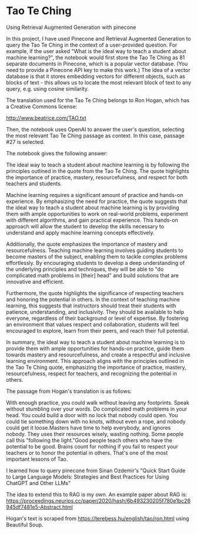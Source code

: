 # Tao Te Ching
Using Retrieval Augmented Generation with pinecone

In this project, I have used Pinecone and Retrieval Augmented Generation to query the Tao Te Ching in the context of a user-provided question.  For example, if the user asked "What is the ideal way to teach a student about machine learning?", the notebook would first store the Tao Te Ching as 81 separate documents in Pinecone, which is a popular vector database.  (You need to provide a Pinecone API key to make this work.)  The idea of a vector database is that it stores embedding vectors for different objects, such as blocks of text - this allows us to locate the most relevant block of text to any query, e.g. using cosine similarity.

The translation used for the Tao Te Ching belongs to Ron Hogan, which has a Creative Commons license:

http://www.beatrice.com/TAO.txt

Then, the notebook uses OpenAI to answer the user's question, selecting the most relevant Tao Te Ching passage as context.  In this case, passage #27 is selected.

The notebook gives the following answer:

The ideal way to teach a student about machine learning is by following the principles outlined in the quote from the Tao Te Ching. The quote highlights the importance of practice, mastery, resourcefulness, and respect for both teachers and students.

Machine learning requires a significant amount of practice and hands-on experience. By emphasizing the need for practice, the quote suggests that the ideal way to teach a student about machine learning is by providing them with ample opportunities to work on real-world problems, experiment with different algorithms, and gain practical experience. This hands-on approach will allow the student to develop the skills necessary to understand and apply machine learning concepts effectively.

Additionally, the quote emphasizes the importance of mastery and resourcefulness. Teaching machine learning involves guiding students to become masters of the subject, enabling them to tackle complex problems effortlessly. By encouraging students to develop a deep understanding of the underlying principles and techniques, they will be able to "do complicated math problems in [their] head" and build solutions that are innovative and efficient.

Furthermore, the quote highlights the significance of respecting teachers and honoring the potential in others. In the context of teaching machine learning, this suggests that instructors should treat their students with patience, understanding, and inclusivity. They should be available to help everyone, regardless of their background or level of expertise. By fostering an environment that values respect and collaboration, students will feel encouraged to explore, learn from their peers, and reach their full potential.

In summary, the ideal way to teach a student about machine learning is to provide them with ample opportunities for hands-on practice, guide them towards mastery and resourcefulness, and create a respectful and inclusive learning environment. This approach aligns with the principles outlined in the Tao Te Ching quote, emphasizing the importance of practice, mastery, resourcefulness, respect for teachers, and recognizing the potential in others.

The passage from Hogan's translation is as follows:

With enough 
  practice,
  you could walk without leaving any footprints.
  Speak without stumbling over your words.
  Do complicated math problems in your head.
  You could build a door with no lock
  that nobody could open.
  You could tie something down with no knots, 
  without even a rope,
  and nobody could get it loose.Masters have 
  time to help everybody,
  and ignores nobody.
  They uses their resources wisely,
  wasting nothing.
  Some people call this "following the light."Good people 
  teach others
  who have the potential to be good.
  Brains count for nothing
  if you fail to respect your teachers
  or to honor the potential in others.
  That's one of the most important lessons of Tao.

I learned how to query pinecone from Sinan Ozdemir's "Quick Start Guide to Large Language Models: Strategies and Best Practices for Using ChatGPT and Other LLMs"

The idea to extend this to RAG is my own.  An example paper about RAG is: https://proceedings.neurips.cc/paper/2020/hash/6b493230205f780e1bc26945df7481e5-Abstract.html

Hogan's text is scraped from https://terebess.hu/english/tao/ron.html using Beautiful Soup.
